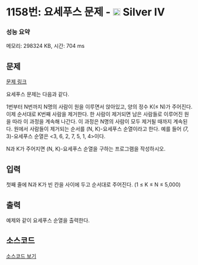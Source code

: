 # 1158번: 요세푸스 문제 - <img src="https://static.solved.ac/tier_small/7.svg" style="height:20px" /> Silver IV

<!-- performance -->
### 성능 요약
메모리: 298324 KB, 시간: 704 ms
<!-- end -->

## 문제

[문제 링크](https://boj.kr/1158)

<p>요세푸스 문제는 다음과 같다.</p>

<p>1번부터 N번까지 N명의 사람이 원을 이루면서&nbsp;앉아있고, 양의 정수 K(≤ N)가&nbsp;주어진다. 이제 순서대로 K번째 사람을 제거한다. 한 사람이 제거되면 남은 사람들로 이루어진 원을 따라 이 과정을 계속해 나간다. 이 과정은 N명의 사람이 모두 제거될 때까지 계속된다. 원에서 사람들이 제거되는 순서를 (N, K)-요세푸스 순열이라고 한다. 예를 들어 (7, 3)-요세푸스 순열은 &lt;3, 6, 2, 7, 5, 1, 4&gt;이다.</p>

<p>N과 K가 주어지면 (N, K)-요세푸스 순열을 구하는 프로그램을 작성하시오.</p>

## 입력

<p>첫째 줄에 N과 K가 빈 칸을 사이에 두고 순서대로 주어진다. (1 ≤ K ≤ N ≤ 5,000)</p>

## 출력

<p>예제와 같이 요세푸스 순열을 출력한다.</p>

## 소스코드

[소스코드 보기](Main.java)